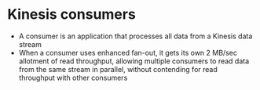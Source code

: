 
# Kinesis consumers
- A consumer is an application that processes all data from a Kinesis data stream
- When a consumer uses enhanced fan-out, it gets its own 2 MB/sec allotment of read throughput, allowing multiple 
  consumers to read data from the same stream in parallel, without contending for read throughput with other consumers